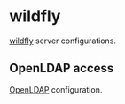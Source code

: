 # wildfly

[wildfly](http://wildfly.org/downloads/) server configurations.

## OpenLDAP access
[OpenLDAP](wildfly-openldap.md) configuration.

